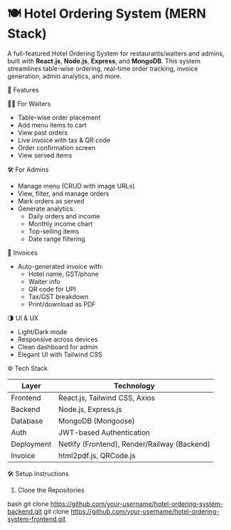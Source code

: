 # 🍽️ Hotel Ordering System (MERN Stack)

A full-featured Hotel Ordering System for restaurants/waiters and admins, built with **React.js**, **Node.js**, **Express**, and **MongoDB**. This system streamlines table-wise ordering, real-time order tracking, invoice generation, admin analytics, and more.

🚀 Features

🧑‍🍳 For Waiters
- Table-wise order placement
- Add menu items to cart
- View past orders
- Live invoice with tax & QR code
- Order confirmation screen
- View served items

🛠️ For Admins
- Manage menu (CRUD with image URLs)
- View, filter, and manage orders
- Mark orders as served
- Generate analytics:
  - Daily orders and income
  - Monthly income chart
  - Top-selling items
  - Date range filtering

🧾 Invoices
- Auto-generated invoice with:
  - Hotel name, GST/phone
  - Waiter info
  - QR code for UPI
  - Tax/GST breakdown
  - Print/download as PDF

🌗 UI & UX
- Light/Dark mode
- Responsive across devices
- Clean dashboard for admin
- Elegant UI with Tailwind CSS


⚙️ Tech Stack

| Layer       | Technology                          |
|-------------|--------------------------------------|
| Frontend    | React.js, Tailwind CSS, Axios        |
| Backend     | Node.js, Express.js                  |
| Database    | MongoDB (Mongoose)                   |
| Auth        | JWT-based Authentication             |
| Deployment  | Netlify (Frontend), Render/Railway (Backend) |
| Invoice     | html2pdf.js, QRCode.js               |


🛠️ Setup Instructions

 1. Clone the Repositories

bash
git clone https://github.com/your-username/hotel-ordering-system-backend.git
git clone https://github.com/your-username/hotel-ordering-system-frontend.git

